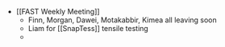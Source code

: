 - [[FAST Weekly Meeting]]
	- Finn, Morgan, Dawei, Motakabbir, Kimea all leaving soon
	- Liam for [[SnapTess]] tensile testing
	-
